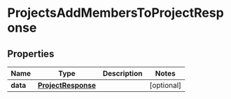 

# ProjectsAddMembersToProjectResponse


## Properties

| Name | Type | Description | Notes |
|------------ | ------------- | ------------- | -------------|
|**data** | [**ProjectResponse**](ProjectResponse.md) |  |  [optional] |



